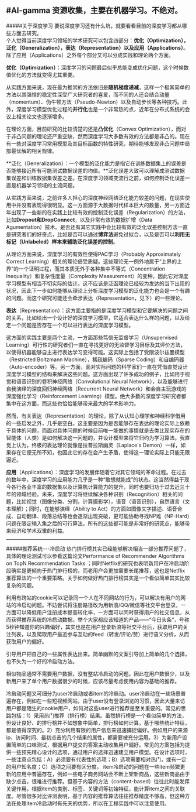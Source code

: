 #AI-gamma
资源收集，主要在机器学习。不绝对。
------------------
#####关于深度学习
要说深度学习还有什么坑，就要看看目前的深度学习都从哪些方面去研究。<br>
个人觉得当前深度学习领域的学术研究可以包含四部分：**优化（Optimization），泛化（Generalization），表达（Representation）以及应用（Applications）**。<br>
除了应用（Applications）之外每个部分又可以分成实践和理论两个方面。<br>

**优化（Optimization）**：深度学习的问题最后似乎总能变成优化问题，这个时候数值优化的方法就变得尤其重要。<br>

从实践方面来说，现在最为推崇的方法依旧是**随机梯度递减**，这样一个极其简单的方法以其强悍的稳定性深受广大研究者的喜爱，而不同的人还会结合动量（momentum）、伪牛顿方法（Pseudo-Newton）以及自动步长等各种技巧。此外，深度学习模型优化过程的**并行化**也是一个非常热的点，近年在分布式系统的会议上相关论文也逐渐增多。

在理论方面，目前研究的比较清楚的还是**凸优化**（Convex Optimization），而对于非凸问题的理论还严重空缺，然而深度学习大多数有效的方法都是非凸的。现在有一些对深度学习常用模型及其目标函数的特性研究，期待能够发现非凸问题中局部最优解的相关规律。<br>

**泛化（Generalization）：一个模型的泛化能力是指它在训练数据集上的误差是否能够接近所有可能测试数据误差的均值。**泛化误差大致可以理解成测试数据集误差和训练数据集误差之差。在深度学习领域变流行之前，如何控制泛化误差一直是机器学习领域的主流问题。

从实践方面来说，之前许多人担心的深度神经网络泛化能力较差的问题，在现实使用中并没有表现得很明显。这一方面源于大数据时代样本巨大的数量，另一方面近年出现了一些新的在实践上比较有效的控制泛化误差（Regularization）的方法，比如**Dropout和DropConnect**，以及非常有效的数据扩增（Data Agumentation）技术。是否还有其它实践中会比较有效的泛化误差控制方法一直是研究者们的好奇点，比如是否可以通过**博弈法**避免过拟合，以及是否可以**利用无标记（Unlabeled）样本来辅助泛化误差的控制**。<br>

从理论方面来说，深度学习的有效性使得PAC学习（Probably Approximately Correct Learning）相关的理论倍受质疑。这些理论无一例外地属于“上界的上界”的一个证明过程，而其本质无外乎各种集中不等式（Concentration Inequality）和复杂性度量（Complexity Measurement）的变种，因此它对深度学习模型有相当不切实际的估计。这不应该是泛函理论已经较为发达的当下出现的状况，因此下一步如何能够从理论上分析深度学习模型的泛化能力也会是一个有趣的问题。而这个研究可能还会牵涉表达（Representation，见下）的一些理论。<br>

**表达**（Representation）：这方面主要指的是深度学习模型和它要解决的问题之间的关系，比如给出一个设计好的深度学习模型，它适合表达什么样的问题，以及给定一个问题是否存在一个可以进行表达的深度学习模型。<br>

这方面的实践主要是两个主流，一方面那些笃信无监督学习（Unsupervised Learning）可行性的研究者们一直在寻找更好的无监督学习目标及其评价方法，以使得机器能够自主进行表达学习变得可能。这实际上包括了受限波尔兹曼模型（Restricted Boltzmann Machine），稀疏编码（Sparse Coding）和自编码器（Auto-encoder）等。另一方面，面对实际问题的科学家们一直在凭借直觉设计深度学习模型的结构来解决这些问题。这方面出现了许多成功的例子，比如用于视觉和语音识别的卷积神经网络（Convolutional Neural Network），以及能够进行自我演绎的深度回归神经网络（Recurrent Neural Network）和会自主玩游戏的深度强化学习（Reinforcement Learning）模型。绝大多数的深度学习研究者都集中在这方面，而这些也恰恰能够带来最大的学术影响力。<br>

然而，有关表达（Representation）的理论，除了从认知心理学和神经科学借用的一些启发之外，几乎是空白。这主要是因为是否能够存在表达的理论实际上依赖于具体的问题，而面对具体问题的时候目前唯一能做的事情就是去类比现实存在的智能体（人类）是如何解决这一问题的，并设计模型来将它归约为学习算法。我直觉上认为，终极的表达理论就像是拉普拉斯幽灵（Laplace's Demon）一样，如果存在它便无所不知，也因此它的存在会产生矛盾，使得这一理论实际上只能无限逼近。<br>

**应用**（Applications）：深度学习的发展伴随着它对其它领域的革命过程。在过去的数年中，深度学习的应用能力几乎是一种“敢想就能成”的状态。这当然得益于现今各行各业丰富的数据集以及计算机计算能力的提升，同时也要归功于过去近三十年的领域经验。未来，深度学习将继续解决各种识别（Recognition）相关的问题，比如视觉（图像分类、分割，计算摄影学），语音（语音识别），自然语言（文本理解）；同时，在能够演绎（Ability to Act）的方面如图像文字描述、语音合成、自动翻译、段落总结等也会逐渐出现突破，更可能协助寻找NP难（NP-Hard）问题在限定输入集之后的可行算法。所有的这些都可能是非常好的研究点，能够带来经济和学术双重的利益。

------------------
#####推荐系统---冷启动
热门排行榜其实已经能够解决相当一部分推荐问题了，具体的理论测试可以参看这篇论文Performance of Recommender Algorithms on TopN Recommendation Tasks ；同时Netflix的研究也表明新用户在冷启动阶段确实是更倾向于热门排行榜的，而老用户会更加需要长尾推荐，这也是Netflix推荐算法的一个重要策略。关于如何做好热门排行榜其实是一个看似简单其实比较复杂的问题。

利用有跨站的cookie可以记录同一个人在不同网站的行为，可以解决有用户的网站的冷启动问题。不妨尝试将注册路径改为用新浪/QQ/微信等社交平台登录，一方面可以降低用户注册成本提高转化率，一方面可以同时获得用户的社交信息，从而获得推荐系统的冷启动数据。举个大家都应该知道的产品——“今日头条”，号称5秒钟知道你的兴趣偏好，其实也是在用户登录新浪等社交平台后，获取用户的关注列表，以及爬取用户最近参与互动的feed（转发/评论/赞）进行语义分析，从而获取用户的偏好。

引导用户把自己的一些属性表达出来。简单幽默的文案引导加上简单的几个选择，也不失为一个好的冷启动方法。

相似物品通常不需要用户数据，没有整站冷启动的问题。因此在用户数很少，以及新用户来了单个用户数据很少的时候，应该尽量考虑使用内容为基础的推荐。

冷启动问题又可细分为user冷启动或者item的冷启动。user冷启动在一些场景普遍存在，例如在一些短视频网站，由于user没有登录浏览的习惯，因此大量来访用户都是陌生的cookie用户，如何对这些user进行推荐是至关重要的。常见的思路包括：1）采用热门推荐（排行榜）结果。虽然排行榜是一个看似简单的方法，但设计良好、的排行榜并不如想象中简单，排行榜如何计算，基于哪些统计特征，都是值得深究的。2）充分利用有限的用户信息来迅速捕捉偏好。例如用户的来源ip、访问时间、最初点击的几个结果的属性，都需要被充分运用。3）为新用户设置简单的口味测试，根据用户提交的答案主动收集用户偏好。常见的方案包括为提供一些预先精心设计的选项，通过用户的选择迅速建立用户模型。在设计选项时，一些注意点包括：A）必须要有代表性的选项；B）选项需要相对热门，或有一定的用户知名度；C）选项之间要有区分度。
item冷启动的问题在一些item频繁更新的应用中普遍存在，例如一些电子商务网站会不断上架新商品，这些新商品由于缺少点击，很难进行推荐。但基于内容的方法（content-based）往往此时能发挥关键作用。根据item的类别、标签、关键词等初始特征，能计算item之间的关联度。尽管很多对比评测表明，基于内容的推荐算法往往推荐精度不够高，但这种方法在处理item冷启动时有先天的优势，所以在工程实践中可以注意使用。


